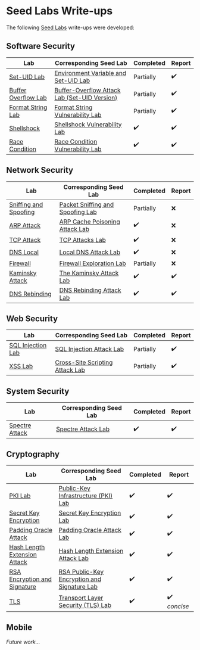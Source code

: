 # Seed Labs Write-ups

The following [Seed Labs](https://github.com/seed-labs/seed-labs) write-ups were developed:

## Software Security

| Lab                                                | Corresponding Seed Lab                                                                                                      | Completed          | Report             |
| -------------------------------------------------- | --------------------------------------------------------------------------------------------------------------------------- | ------------------ | ------------------ |
| [Set-UID Lab](Software/set-uid/)                   | [Environment Variable and Set-UID Lab](https://seedsecuritylabs.org/Labs_20.04/Software/Environment_Variable_and_SetUID/)   | Partially          | :heavy_check_mark: |
| [Buffer Overflow Lab](Software/buffer-overflow/)   | [Buffer-Overflow Attack Lab (Set-UID Version)](https://seedsecuritylabs.org/Labs_20.04/Software/Buffer_Overflow_Setuid/)    | Partially          | :heavy_check_mark: |
| [Format String Lab](Software/format-string/)       | [Format String Vulnerability Lab](https://seedsecuritylabs.org/Labs_20.04/Software/Format_String/)                          | Partially          | :heavy_check_mark: |
| [Shellshock](Software/shellshock/)                 | [Shellshock Vulnerability Lab](https://seedsecuritylabs.org/Labs_20.04/Software/Shellshock/)                                | :heavy_check_mark: | :heavy_check_mark: |
| [Race Condition](Software/race-condition/)         | [Race Condition Vulnerability Lab](https://seedsecuritylabs.org/Labs_20.04/Software/Race_Condition/)                        | :heavy_check_mark: | :heavy_check_mark: |

## Network Security

| Lab                                                   | Corresponding Seed Lab                                                                                      | Completed          | Report             |
| ----------------------------------------------------- | ----------------------------------------------------------------------------------------------------------- | ------------------ | ------------------ |
| [Sniffing and Spoofing](Network/Sniffing_Spoofing/)   | [Packet Sniffing and Spoofing Lab](https://seedsecuritylabs.org/Labs_20.04/Networking/Sniffing_Spoofing/)   | Partially          | :x:                |
| [ARP Attack](Network/ARP_Attack/)                     | [ARP Cache Poisoning Attack Lab](https://seedsecuritylabs.org/Labs_20.04/Networking/ARP_Attack/)            | :heavy_check_mark: | :x:                |
| [TCP Attack](Network/TCP_Attack/)                     | [TCP Attacks Lab](https://seedsecuritylabs.org/Labs_20.04/Networking/TCP_Attacks/)                          | :heavy_check_mark: | :x:                |
| [DNS Local](Network/DNS_Local/)                       | [Local DNS Attack Lab](https://seedsecuritylabs.org/Labs_20.04/Networking/DNS/DNS_Local/)                   | :heavy_check_mark: | :x:                |
| [Firewall](Network/Firewall/)                         | [Firewall Exploration Lab](https://seedsecuritylabs.org/Labs_20.04/Networking/Firewall/)                    | Partially          | :x:                |               
| [Kaminsky Attack](Network/DNS_Remote/)                | [The Kaminsky Attack Lab](https://seedsecuritylabs.org/Labs_20.04/Networking/DNS/DNS_Remote/)               | :heavy_check_mark: | :heavy_check_mark: |
| [DNS Rebinding](Network/DNS_Rebinding/)               | [DNS Rebinding Attack Lab](https://seedsecuritylabs.org/Labs_20.04/Networking/DNS/DNS_Rebinding/)           | :heavy_check_mark: | :heavy_check_mark: |

## Web Security

| Lab                                                | Corresponding Seed Lab                                                                                                      | Completed          | Report             |
| -------------------------------------------------- | --------------------------------------------------------------------------------------------------------------------------- | ------------------ | ------------------ |
| [SQL Injection Lab](Web/SQL_Injection/)            | [SQL Injection Attack Lab](https://seedsecuritylabs.org/Labs_20.04//Web/Web_SQL_Injection/)                                 | Partially          | :heavy_check_mark: |
| [XSS Lab](Web/XSS/)                                | [Cross-Site Scripting Attack Lab](https://seedsecuritylabs.org/Labs_20.04/Web/Web_XSS_Elgg/)                                | Partially          | :heavy_check_mark: |

## System Security

| Lab                                                | Corresponding Seed Lab                                                                                                      | Completed          | Report             |
| -------------------------------------------------- | --------------------------------------------------------------------------------------------------------------------------- | ------------------ | ------------------ |
| [Spectre Attack](System/spectre/)                  | [Spectre Attack Lab](https://seedsecuritylabs.org/Labs_20.04/System/Spectre_Attack/)                                        | :heavy_check_mark: | :heavy_check_mark: |

## Cryptography

| Lab                                                                 | Corresponding Seed Lab                                                                                         | Completed           | Report                       |
| ------------------------------------------------------------------- | -------------------------------------------------------------------------------------------------------------- | ------------------- | ---------------------------- |
| [PKI Lab](Cryptography/pki/)                                        | [Public-Key Infrastructure (PKI) Lab](https://seedsecuritylabs.org/Labs_20.04/Crypto/Crypto_PKI/)              | :heavy_check_mark:  | :heavy_check_mark:           |
| [Secret Key Encryption](Cryptography/secret-key-encryption/)        | [Secret Key Encryption Lab](https://seedsecuritylabs.org/Labs_20.04/Crypto/Crypto_Encryption/)                 | :heavy_check_mark:  | :heavy_check_mark:           |
| [Padding Oracle Attack](Cryptography/padding-oracle-attack/)        | [Padding Oracle Attack Lab](https://seedsecuritylabs.org/Labs_20.04/Crypto/Crypto_Padding_Oracle/)             | :heavy_check_mark:  | :heavy_check_mark:           |
| [Hash Length Extension Attack](Cryptography/hash-length-extension/) | [Hash Length Extension Attack Lab](https://seedsecuritylabs.org/Labs_20.04/Crypto/Crypto_Hash_Length_Ext/)     | :heavy_check_mark:  | :heavy_check_mark:           |
| [RSA Encryption and Signature](Cryptography/rsa-public-key/)        | [RSA Public-Key Encryption and Signature Lab](https://seedsecuritylabs.org/Labs_20.04/Crypto/Crypto_RSA/)      | :heavy_check_mark:  | :heavy_check_mark:           |
| [TLS](Cryptography/tls/)                                            | [Transport Layer Security (TLS) Lab](https://seedsecuritylabs.org/Labs_20.04/Crypto/Crypto_TLS/)               | :heavy_check_mark:  | :heavy_check_mark: *concise* |


## Mobile

*Future work...*
